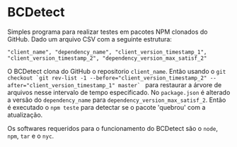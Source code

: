 # BCDetect

Simples programa para realizar testes em pacotes NPM clonados do GitHub. Dado um arquivo CSV com a seguinte estrutura:

```
"client_name", "dependency_name", "client_version_timestamp_1", "client_version_timestamp_2", "dependency_version_max_satisf_2"
```

O BCDetect clona do GitHub o repositorio ```client_name```. Então usando o ```git checkout `git rev-list -1 --before="client_version_timestamp_2" --after="client_version_timestamp_1" master` ``` para restaurar a árvore de arquivos nesse intervalo de tempo especificado. No ```package.json``` é alterado a versão do  ```dependency_name``` para ```dependency_version_max_satisf_2```. Então é executado o ```npm teste``` para detectar se o pacote 'quebrou' com a atualização.

Os softwares requeridos para o funcionamento do BCDetect são o ```node```, ```npm```, ```tar``` e o ```nyc```. 